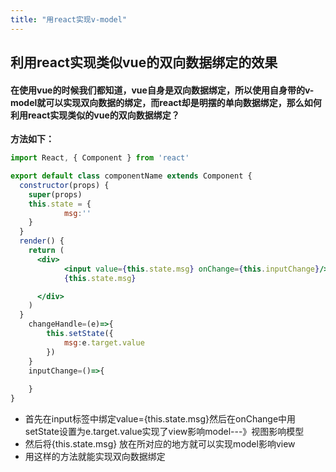 ```yaml
---
title: "用react实现v-model"
---
```

## 利用react实现类似vue的双向数据绑定的效果

#### 在使用vue的时候我们都知道，vue自身是双向数据绑定，所以使用自身带的v-model就可以实现双向数据的绑定，而react却是明摆的单向数据绑定，那么如何利用react实现类似的vue的双向数据绑定？

**方法如下：**

```jsx
import React, { Component } from 'react'

export default class componentName extends Component {
  constructor(props) {
    super(props)
    this.state = {
			msg:''
    }
  }
  render() {
    return (
      <div>
            <input value={this.state.msg} onChange={this.inputChange}/>
            {this.state.msg} 

      </div>
    )
  }
    changeHandle=(e)=>{
        this.setState({
            msg:e.target.value
        })
    }
    inputChange=()=>{
        
    }
}
```

- 首先在input标签中绑定value={this.state.msg}然后在onChange中用setState设置为e.target.value实现了view影响model---》视图影响模型
- 然后将{this.state.msg} 放在所对应的地方就可以实现model影响view
- 用这样的方法就能实现双向数据绑定